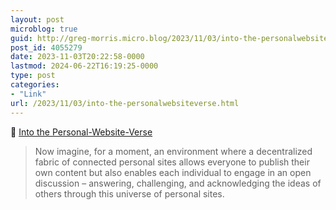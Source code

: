 ```yaml
---
layout: post
microblog: true
guid: http://greg-morris.micro.blog/2023/11/03/into-the-personalwebsiteverse.html
post_id: 4055279
date: 2023-11-03T20:22:58-0000
lastmod: 2024-06-22T16:19:25-0000
type: post
categories:
- "Link"
url: /2023/11/03/into-the-personalwebsiteverse.html
---
```

🔗 [Into the Personal-Website-Verse](https://matthiasott.com/articles/into-the-personal-website-verse)

> Now imagine, for a moment, an environment where a decentralized fabric of connected personal sites allows everyone to publish their own content but also enables each individual to engage in an open discussion – answering, challenging, and acknowledging the ideas of others through this universe of personal sites.
